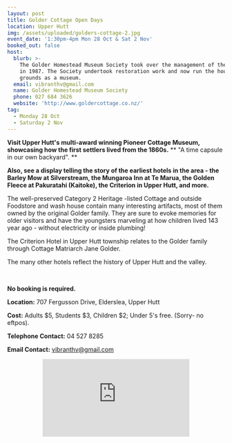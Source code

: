 ```yaml
---
layout: post
title: Golder Cottage Open Days
location: Upper Hutt
img: /assets/uploaded/golders-cottage-2.jpg
event_date: '1:30pm-4pm Mon 28 Oct & Sat 2 Nov'
booked_out: false
host:
  blurb: >-
    The Golder Homestead Museum Society took over the management of the property
    in 1987. The Society undertook restoration work and now run the house and
    grounds as a museum.
  email: vibranthv@gmail.com
  name: Golder Homestead Museum Society
  phone: 027 684 3626
  website: 'http://www.goldercottage.co.nz/'
tag:
  - Monday 28 Oct
  - Saturday 2 Nov
---
```

**Visit Upper Hutt's multi-award winning Pioneer Cottage Museum, showcasing how the first settlers lived from the 1860s.** **"A time capsule in our own backyard".**

**Also, see a display telling the story of the earliest hotels in the area - the Barley Mow at Silverstream, the Mungaroa Inn at Te Marua, the Golden Fleece at Pakuratahi (Kaitoke), the Criterion
 in Upper Hutt, and more.**

The well-preserved Category 2 Heritage -listed Cottage and outside Foodstore and wash house contain many interesting artifacts, most of them owned by the original Golder family. They are sure to evoke memories for older visitors and have the youngsters marveling at how children lived 143 year ago - without electricity or inside plumbing!

The Criterion Hotel in Upper Hutt township relates to the Golder family through Cottage Matriarch Jane Golder.

The many other hotels reflect the history of Upper Hutt and the valley. 

<br> 

**No booking is required.**

**Location:** 707 Fergusson Drive, Elderslea, Upper Hutt 

**Cost:** Adults $5, Students $3, Children $2; Under 5's free. (Sorry- no eftpos).

**Telephone Contact:** 04 527 8285

**Email Contact:** vibranthv@gmail.com

<center><iframe src="https://www.facebook.com/plugins/page.php?href=https%3A%2F%2Fwww.facebook.com%2FGolders-Cottage-172738402909074%2F&tabs=header&width=340&height=180&small_header=false&adapt_container_width=true&hide_cover=false&show_facepile=true&appId" width="340" height="180" style="border:none;overflow:hidden" scrolling="no" frameborder="0" allowTransparency="true" allow="encrypted-media"></iframe></center>
